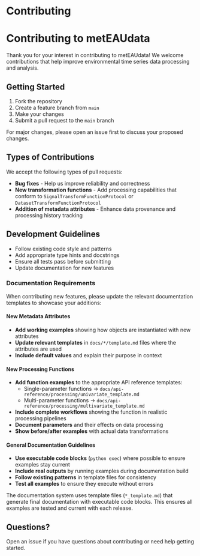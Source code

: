 # Contributing

# Contributing to metEAUdata

Thank you for your interest in contributing to metEAUdata! We welcome
contributions that help improve environmental time series data processing
and analysis.

## Getting Started

1. Fork the repository
2. Create a feature branch from `main`
3. Make your changes
4. Submit a pull request to the `main` branch

For major changes, please open an issue first to discuss your proposed
changes.

## Types of Contributions

We accept the following types of pull requests:

- **Bug fixes** - Help us improve reliability and correctness
- **New transformation functions** - Add processing capabilities that
conform to `SignalTransformFunctionProtocol` or
`DatasetTransformFunctionProtocol`
- **Addition of metadata attributes** - Enhance data provenance and
processing history tracking

## Development Guidelines

- Follow existing code style and patterns
- Add appropriate type hints and docstrings
- Ensure all tests pass before submitting
- Update documentation for new features

### Documentation Requirements

When contributing new features, please update the relevant documentation templates to showcase your additions:

#### New Metadata Attributes
- **Add working examples** showing how objects are instantiated with new attributes
- **Update relevant templates** in `docs/*/template.md` files where the attributes are used
- **Include default values** and explain their purpose in context

#### New Processing Functions  
- **Add function examples** to the appropriate API reference templates:
  - Single-parameter functions → `docs/api-reference/processing/univariate_template.md`
  - Multi-parameter functions → `docs/api-reference/processing/multivariate_template.md`
- **Include complete workflows** showing the function in realistic processing pipelines
- **Document parameters** and their effects on data processing
- **Show before/after examples** with actual data transformations

#### General Documentation Guidelines
- **Use executable code blocks** (`python exec`) where possible to ensure examples stay current
- **Include real outputs** by running examples during documentation build
- **Follow existing patterns** in template files for consistency
- **Test all examples** to ensure they execute without errors

The documentation system uses template files (`*_template.md`) that generate final documentation with executable code blocks. This ensures all examples are tested and current with each release.

## Questions?

Open an issue if you have questions about contributing or need help getting
started.
